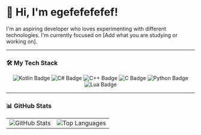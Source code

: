 # 👋 Hi, I'm egefefefefef!

I'm an aspiring developer who loves experimenting with different technologies. I'm currently focused on [Add what you are studying or working on].

---

### 🛠 My Tech Stack

<p align="center">
  <img src="https://img.shields.io/badge/-Kotlin-0095D5?style=for-the-badge&logo=kotlin&logoColor=white" alt="Kotlin Badge"/>
  <img src="https://img.shields.io/badge/-C%23-239120?style=for-the-badge&logo=c-sharp&logoColor=white" alt="C# Badge"/>
  <img src="https://img.shields.io/badge/-C%2B%2B-00599C?style=for-the-badge&logo=c%2B%2B&logoColor=white" alt="C++ Badge"/>
  <img src="https://img.shields.io/badge/-C-A8B9CC?style=for-the-badge&logo=c&logoColor=white" alt="C Badge"/>
  <img src="https://img.shields.io/badge/-Python-3776AB?style=for-the-badge&logo=python&logoColor=white" alt="Python Badge"/>
  <img src="https://img.shields.io/badge/-Lua-000080?style=for-the-badge&logo=lua&logoColor=white" alt="Lua Badge"/>
</p>

---

### 📊 GitHub Stats

<p align="center">
  <table>
    <tr>
      <td>
        <img src="https://github-readme-stats.vercel.app/api?username=egefefefefef&show_icons=true&theme=dark&hide_border=true&count_private=true" alt="GitHub Stats" />
      </td>
      <td>
        <img src="https://github-readme-stats.vercel.app/api/top-langs/?username=egefefefefef&layout=compact&theme=dark&hide_border=true" alt="Top Languages" />
      </td>
    </tr>
  </table>
</p>
